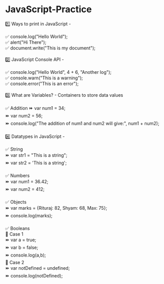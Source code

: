 # JavaScript-Practice

1️⃣ Ways to print in JavaScript - <br><br> 
✅ console.log("Hello World"); <br>
✅ alert("Hi There"); <br>
✅ document.write("This is my document"); <br>
<br>
2️⃣ JavaScript Console API - <br><br> 
✅ console.log("Hello World", 4 + 6, "Another log"); <br>
✅ console.warn("This is a warning"); <br>
✅ console.error("This is an error"); <br>
<br>
3️⃣ What are Variables? - Containers to store data values <br><br> 
✅ Addition
⏩ var num1 = 34; <br>
⏩ var num2 = 56; <br>
⏩ console.log("The addition of num1 and num2 will give:", num1 + num2); <br>
<br>
4️⃣ Datatypes in JavaScript - <br><br>
✅ String <br>
⏩ var str1 = "This is a string"; <br>
⏩ var str2 = 'This is a string'; <br>
<br>
✅ Numbers <br>
⏩ var num1 = 36.42; <br>
⏩ var num2 = 412;<br>
<br>
✅ Objects <br>
⏩ var marks = {Rituraj: 82, Shyam: 68, Max: 75}; <br>
⏩ console.log(marks); <br>
<br>
✅ Booleans <br>
📍 Case 1 <br>
⏩ var a = true; <br>
⏩ var b = false; <br>
⏩ console.log(a,b); <br>
📍 Case 2 <br>
⏩ var notDefined = undefined; <br>
⏩ console.log(notDefined); <br>
